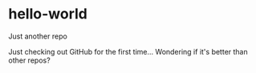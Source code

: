 # hello-world
Just another repo

Just checking out GitHub for the first time... Wondering if it's better than other repos? 
